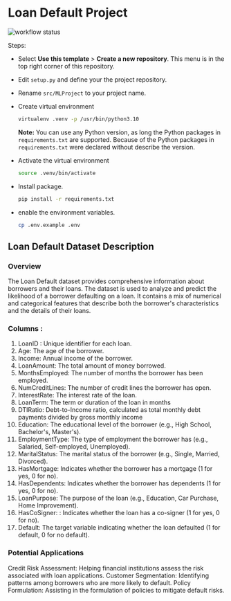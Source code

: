 # **Loan Default Project**

![workflow status](https://github.com/uyunmubarak/loan-default-project/actions/workflows/builder.yml/badge.svg)

Steps:
+ Select **Use this template** > **Create a new repository**. This menu is in the top right corner of this repository.
+ Edit `setup.py` and define your the project repository.
+ Rename `src/MLProject` to your project name.
+ Create virtual environment

    ```bash
    virtualenv .venv -p /usr/bin/python3.10
    ```
  **Note:** You can use any Python version, as long the Python packages in `requirements.txt` are supported. Because of the Python packages in `requirements.txt` were declared without describe the version.
+ Activate the virtual environment

    ```bash
    source .venv/bin/activate
    ```

+ Install package.

    ```bash
    pip install -r requirements.txt
    ```

+ enable the environment variables.

    ```bash
    cp .env.example .env
    ```

## Loan Default Dataset Description
### Overview

The Loan Default dataset provides comprehensive information about borrowers and their loans. The dataset is used to analyze and predict the likelihood of a borrower defaulting on a loan. It contains a mix of numerical and categorical features that describe both the borrower's characteristics and the details of their loans.

### Columns :
1. LoanID : Unique identifier for each loan.
2. Age: The age of the borrower.
3. Income: Annual income of the borrower.
4. LoanAmount:  The total amount of money borrowed.
5. MonthsEmployed: The number of months the borrower has been employed.
6. NumCreditLines: The number of credit lines the borrower has open.
7. InterestRate: The interest rate of the loan.
8. LoanTerm: The term or duration of the loan in months
9. DTIRatio: Debt-to-Income ratio, calculated as total monthly debt payments divided by gross monthly income
10. Education: The educational level of the borrower (e.g., High School, Bachelor's, Master's).
11. EmploymentType: The type of employment the borrower has (e.g., Salaried, Self-employed, Unemployed).
12. MaritalStatus: The marital status of the borrower (e.g., Single, Married, Divorced).
13. HasMortgage: Indicates whether the borrower has a mortgage (1 for yes, 0 for no).
14. HasDependents: Indicates whether the borrower has dependents (1 for yes, 0 for no).
15. LoanPurpose: The purpose of the loan (e.g., Education, Car Purchase, Home Improvement).
16. HasCoSigner: : Indicates whether the loan has a co-signer (1 for yes, 0 for no).
17. Default: The target variable indicating whether the loan defaulted (1 for default, 0 for no default).

### Potential Applications
Credit Risk Assessment: Helping financial institutions assess the risk associated with loan applications.
Customer Segmentation: Identifying patterns among borrowers who are more likely to default.
Policy Formulation: Assisting in the formulation of policies to mitigate default risks.